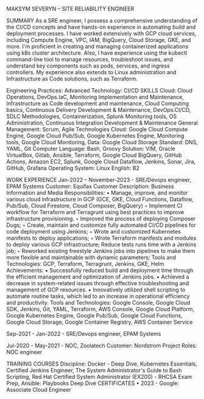 MAKSYM SEVERYN – SITE RELIABILITY ENGINEER



SUMMARY
As a SRE engineer, I possess a comprehensive understanding of the CI/CD concepts and have hands-on experience in automating build and deployment processes. I have worked extensively with GCP cloud services, including Compute Engine, VPC, IAM, BigQuery, Cloud Storage, GKE, and more. I'm proficient in creating and managing containerized applications using k8s cluster architecture. Also, I have experience using the kubectl command-line tool to manage resources, troubleshoot issues, and understand key components such as pods, services, and ingress controllers. My experience also extends to Linux administration and Infrastructure as Code solutions, such as Terraform.



Engineering Practices: Advanced Technology: CI/CD
SKILLS
Cloud:  Cloud  Operations,  DevOps.IaC,  Monitoring  Implementation  and  Maintenance,
Infrastructure as Code development and maintenance, Cloud Computing basics, Continuous Delivery Development & Maintenance, DevOps.CI/CD, SDLC Methodologies, Containerization, Splunk Monitoring tools, OS Administration, Continuous Integration Development & Maintenance
General Management: Scrum, Agile
Technologies
Cloud:  Google  Cloud  Compute  Engine,  Google  Cloud  Pub/Sub,  Google  Kubernetes Engine, Monitoring tools, Google Cloud Monitoring,
Data: Google Cloud Storage Standard: DNS, YAML, Git Computer Language: Bash, Groovy
Solution: VIM, Oracle  VirtualBox,  Gitlab, Ansible, Terraform,  Google Cloud BigQuery, GitHub Actions, Amazon EC2, Splunk, Google Cloud Dataflow, Jenkins, Sonar, Jira, GitHub, Grafana
Operating System: Linux
English: B2

WORK EXPERIENCE
Jan-2022 – November-2023 - SRE/Devops engineer, EPAM Systems
Customer: Equifax
Customer Description: Business Information and Media
Responsibilities:
    • Manage, improve, and monitor various cloud infrastructure in GCP (GCE, GKE, Cloud
Functions,  Dataflow, Pub/Sub, Cloud Firestore, Cloud Composer, BigQuery)
        ◦ Implement CI workflow for Terraform and Terragrunt using best practices to improve infrastructure provisioning.
        ◦ Improved the process of deploying Composer Dugs;
        ◦ Create, maintain and customize fully automated CI/CD pipelines for code deployment
using Jenkins;
        ◦ Wrote and customized Kubernetes manifests to deploy applications;
        ◦ Wrote Terraform manifests and modules to deploy various GCP infrastructure; Reduce
tests runs time with a Jenkins job;
        ◦ Reworked existing freestyle Jenkins jobs into pipelines to make them more flexible and maintainable with dynamic parameters;
Tools and Technologies: GCP, Terraform, Terragrunt, Jenkins, GKE, Helm
Achievements:
            ▪ Successfully reduced build and deployment time through the efficient management and optimization of Jenkins jobs.
            ▪ Achieved a decrease in system-related issues through effective troubleshooting and management of GCP resources.
            ▪ Innovatively  utilized  shell  scripting  to  automate  routine  tasks,  which  led  to  an increase in operational efficiency and productivity.
Tools and Technologies: Google Console, Google Cloud SDK, Jenkins, Git, YAML, Terraform, AWS Console, Google Cloud Platform, Google Kubernetes Engine, Google Pub/Sub, Google Cloud Functions, Google Cloud Storage, Google Container Registry, AWS Container Service


Sep-2021 - Jan-2022 - SRE/Devops engineer, EPAM Systems


Jul-2020 - May-2021 - NOC, Zoolatech
Customer: Nordstrom
Project Roles: NOC engineer

TRAINING COURSES
Discipline: Docker - Deep Dive, Kubernetes Essentials, Certified Jenkins Engineer, The System Administrator's Guide to Bash Scripting, Red Hat Certified System Administrator (EX200) - RHCSA Exam Prep, Ansible: Playbooks Deep Dive
CERTIFICATES
    • 2023 - Google: Associate Cloud Engineer

<!--
**Arvelog/Arvelog** is a ✨ _special_ ✨ repository because its `README.md` (this file) appears on your GitHub profile.

Here are some ideas to get you started:

- 🔭 I’m currently working on ...
- 🌱 I’m currently learning ...
- 👯 I’m looking to collaborate on ...
- 🤔 I’m looking for help with ...
- 💬 Ask me about ...
- 📫 How to reach me: ...
- 😄 Pronouns: ...
- ⚡ Fun fact: ...
-->
